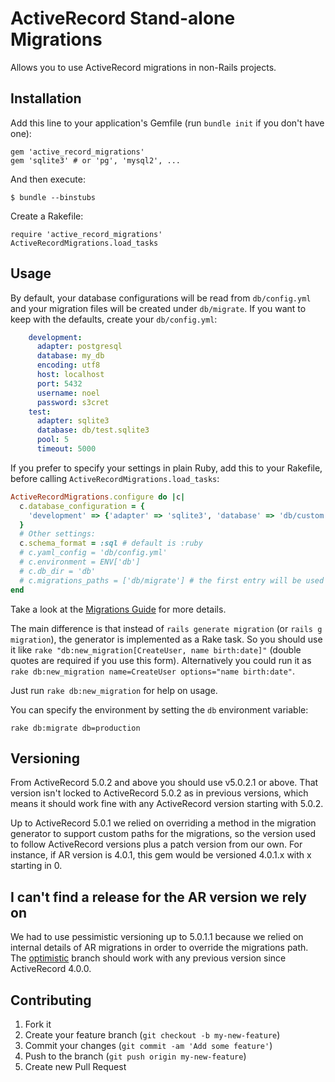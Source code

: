 # ActiveRecord Stand-alone Migrations

Allows you to use ActiveRecord migrations in non-Rails projects.

## Installation

Add this line to your application's Gemfile (run `bundle init` if you don't have one):

    gem 'active_record_migrations'
    gem 'sqlite3' # or 'pg', 'mysql2', ...

And then execute:

    $ bundle --binstubs

Create a Rakefile:

    require 'active_record_migrations'
    ActiveRecordMigrations.load_tasks

## Usage

By default, your database configurations will be read from `db/config.yml` and your migration files
will be created under `db/migrate`. If you want to keep with the defaults, create your `db/config.yml`:

```yaml
    development:
      adapter: postgresql
      database: my_db
      encoding: utf8
      host: localhost
      port: 5432
      username: noel
      password: s3cret
    test:
      adapter: sqlite3
      database: db/test.sqlite3
      pool: 5
      timeout: 5000
```

If you prefer to specify your settings in plain Ruby, add this to your Rakefile,
before calling `ActiveRecordMigrations.load_tasks`:

```ruby
ActiveRecordMigrations.configure do |c|
  c.database_configuration = {
    'development' => {'adapter' => 'sqlite3', 'database' => 'db/custom.sqlite3'},
  }
  # Other settings:
  c.schema_format = :sql # default is :ruby
  # c.yaml_config = 'db/config.yml'
  # c.environment = ENV['db']
  # c.db_dir = 'db'
  # c.migrations_paths = ['db/migrate'] # the first entry will be used by the generator
end
```

Take a look at the [Migrations Guide](http://guides.rubyonrails.org/migrations.html) for more details.

The main difference is that instead of `rails generate migration` (or `rails g migration`), the generator is
implemented as a Rake task. So you should use it like `rake "db:new_migration[CreateUser, name birth:date]"`
(double quotes are required if you use this form). Alternatively you could run it as
`rake db:new_migration name=CreateUser options="name birth:date"`.

Just run `rake db:new_migration` for help on usage.

You can specify the environment by setting the `db` environment variable:

    rake db:migrate db=production

## Versioning

From ActiveRecord 5.0.2 and above you should use v5.0.2.1 or above. That version isn't locked to
ActiveRecord 5.0.2 as in previous versions, which means it should work fine with any ActiveRecord
version starting with 5.0.2.

Up to ActiveRecord 5.0.1 we relied on overriding a method in the migration generator to support
custom paths for the migrations, so the version used to follow ActiveRecord versions plus a
patch version from our own. For instance, if AR version is 4.0.1, this gem would be versioned
4.0.1.x with x starting in 0.

## I can't find a release for the AR version we rely on

We had to use pessimistic versioning up to 5.0.1.1 because we relied on internal details of AR
migrations in order to override the migrations path. The [optimistic](../../tree/optimistic)
branch should work with any previous version since ActiveRecord 4.0.0.

## Contributing

1. Fork it
2. Create your feature branch (`git checkout -b my-new-feature`)
3. Commit your changes (`git commit -am 'Add some feature'`)
4. Push to the branch (`git push origin my-new-feature`)
5. Create new Pull Request

